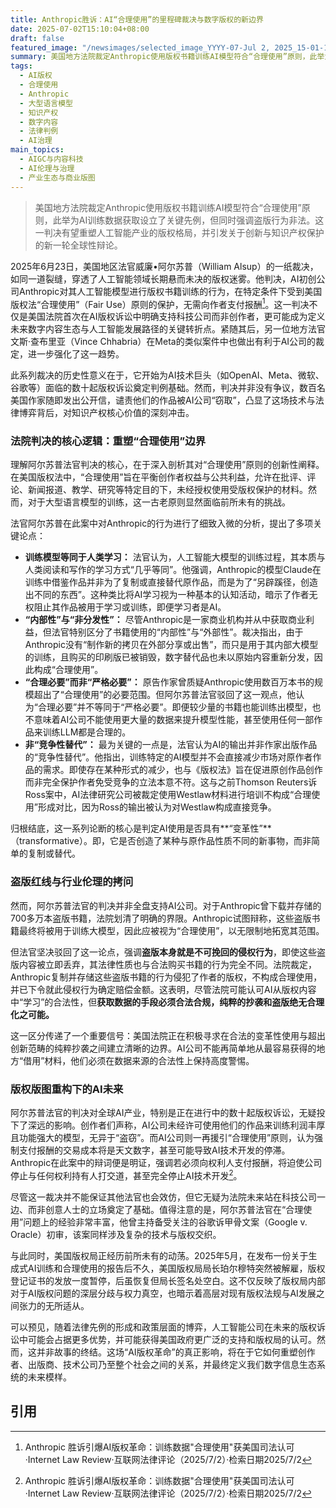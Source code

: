 ```yaml
---
title: Anthropic胜诉：AI“合理使用”的里程碑裁决与数字版权的新边界
date: 2025-07-02T15:10:04+08:00
draft: false
featured_image: "/newsimages/selected_image_YYYY-07-Jul 2, 2025_15-01-15-398.jpg"
summary: 美国地方法院裁定Anthropic使用版权书籍训练AI模型符合“合理使用”原则，此举为AI训练数据获取设立了关键先例，但同时强调盗版行为非法。这一判决有望重塑人工智能产业的版权格局，并引发关于创新与知识产权保护的新一轮全球性辩论。
tags: 
  - AI版权
  - 合理使用
  - Anthropic
  - 大型语言模型
  - 知识产权
  - 数字内容
  - 法律判例
  - AI治理
main_topics: 
  - AIGC与内容科技
  - AI伦理与治理
  - 产业生态与商业版图
---
```


> 美国地方法院裁定Anthropic使用版权书籍训练AI模型符合“合理使用”原则，此举为AI训练数据获取设立了关键先例，但同时强调盗版行为非法。这一判决有望重塑人工智能产业的版权格局，并引发关于创新与知识产权保护的新一轮全球性辩论。

2025年6月23日，美国地区法官威廉•阿尔苏普（William Alsup）的一纸裁决，如同一道裂缝，穿透了人工智能领域长期悬而未决的版权迷雾。他判决，AI初创公司Anthropic对其人工智能模型进行版权书籍训练的行为，在特定条件下受到美国版权法“合理使用”（Fair Use）原则的保护，无需向作者支付报酬[^1]。这一判决不仅是美国法院首次在AI版权诉讼中明确支持科技公司而非创作者，更可能成为定义未来数字内容生态与人工智能发展路径的关键转折点。紧随其后，另一位地方法官文斯·查布里亚（Vince Chhabria）在Meta的类似案件中也做出有利于AI公司的裁定，进一步强化了这一趋势。

此系列裁决的历史性意义在于，它开始为AI技术巨头（如OpenAI、Meta、微软、谷歌等）面临的数十起版权诉讼奠定判例基础。然而，判决并非没有争议，数百名美国作家随即发出公开信，谴责他们的作品被AI公司“窃取”，凸显了这场技术与法律博弈背后，对知识产权核心价值的深刻冲击。

### 法院判决的核心逻辑：重塑“合理使用”边界

理解阿尔苏普法官判决的核心，在于深入剖析其对“合理使用”原则的创新性阐释。在美国版权法中，“合理使用”旨在平衡创作者权益与公共利益，允许在批评、评论、新闻报道、教学、研究等特定目的下，未经授权使用受版权保护的材料。然而，对于大型语言模型的训练，这一古老原则显然面临前所未有的挑战。

法官阿尔苏普在此案中对Anthropic的行为进行了细致入微的分析，提出了多项关键论点：

*   **训练模型等同于人类学习：** 法官认为，人工智能大模型的训练过程，其本质与人类阅读和写作的学习方式“几乎等同”。他强调，Anthropic的模型Claude在训练中借鉴作品并非为了复制或直接替代原作品，而是为了“另辟蹊径，创造出不同的东西”。这种类比将AI学习视为一种基本的认知活动，暗示了作者无权阻止其作品被用于学习或训练，即便学习者是AI。
*   **“内部性”与“非分发性”：** 尽管Anthropic是一家商业机构并从中获取商业利益，但法官特别区分了书籍使用的“内部性”与“外部性”。裁决指出，由于Anthropic没有“制作新的拷贝在外部分享或出售”，而只是用于其内部大模型的训练，且购买的印刷版已被销毁，数字替代品也未以原始内容重新分发，因此构成“合理使用”。
*   **“合理必要”而非“严格必要”：** 原告作家曾质疑Anthropic使用数百万本书的规模超出了“合理使用”的必要范围。但阿尔苏普法官驳回了这一观点，他认为“合理必要”并不等同于“严格必要”。即便较少量的书籍也能训练出模型，也不意味着AI公司不能使用更大量的数据来提升模型性能，甚至使用任何一部作品来训练LLM都是合理的。
*   **非“竞争性替代”：** 最为关键的一点是，法官认为AI的输出并非作家出版作品的“竞争性替代”。他指出，训练特定的AI模型并不会直接减少市场对原作者作品的需求。即使存在某种形式的减少，也与《版权法》旨在促进原创作品创作而非完全保护作者免受竞争的立法本意不符。这与之前Thomson Reuters诉Ross案中，AI法律研究公司被裁定使用Westlaw材料进行培训不构成“合理使用”形成对比，因为Ross的输出被认为对Westlaw构成直接竞争。

归根结底，这一系列论断的核心是判定AI使用是否具有**“变革性”**（transformative）。即，它是否创造了某种与原作品性质不同的新事物，而非简单的复制或替代。

### 盗版红线与行业伦理的拷问

然而，阿尔苏普法官的判决并非全盘支持AI公司。对于Anthropic曾下载并存储的700多万本盗版书籍，法院划清了明确的界限。Anthropic试图辩称，这些盗版书籍最终将被用于训练大模型，因此应被视为“合理使用”，以无限制地拓宽其范围。

但法官坚决驳回了这一论点，强调**盗版本身就是不可挽回的侵权行为**，即使这些盗版内容被立即丢弃，其法律性质也与合法购买书籍的行为完全不同。法院裁定，Anthropic复制并存储这些盗版书籍的行为侵犯了作者的版权，不构成合理使用，并已下令就此侵权行为确定赔偿金额。这表明，尽管法院可能认可AI从版权内容中“学习”的合法性，但**获取数据的手段必须合法合规，纯粹的抄袭和盗版绝无合理化之可能。**

这一区分传递了一个重要信号：美国法院正在积极寻求在合法的变革性使用与超出创新范畴的纯粹抄袭之间建立清晰的边界。AI公司不能再简单地从最容易获得的地方“借用”材料，他们必须在数据来源的合法性上保持高度警惕。

### 版权版图重构下的AI未来

阿尔苏普法官的判决对全球AI产业，特别是正在进行中的数十起版权诉讼，无疑投下了深远的影响。创作者们声称，AI公司未经许可使用他们的作品来训练利润丰厚且功能强大的模型，无异于“盗窃”。而AI公司则一再援引“合理使用”原则，认为强制支付报酬的交易成本将是天文数字，甚至可能导致AI技术开发的停滞。Anthropic在此案中的辩词便是明证，强调若必须向权利人支付报酬，将迫使公司停止与任何权利持有人打交道，甚至完全停止AI技术开发[^1]。

尽管这一裁决并不能保证其他法官也会效仿，但它无疑为法院未来站在科技公司一边、而非创意人士的立场奠定了基础。值得注意的是，阿尔苏普法官在“合理使用”问题上的经验非常丰富，他曾主持备受关注的谷歌诉甲骨文案（Google v. Oracle）初审，该案同样涉及复杂的技术与版权交织。

与此同时，美国版权局正经历前所未有的动荡。2025年5月，在发布一份关于生成式AI训练和合理使用的报告后不久，美国版权局局长珀尔穆特突然被解雇，版权登记证书的发放一度暂停，后虽恢复但局长签名处空白。这不仅反映了版权局内部对于AI版权问题的深层分歧与权力真空，也暗示着高层对现有版权法规与AI发展之间张力的无所适从。

可以预见，随着法律先例的形成和政策层面的博弈，人工智能公司在未来的版权诉讼中可能会占据更多优势，并可能获得美国政府更广泛的支持和版权局的认可。然而，这并非故事的终结。这场“AI版权革命”的真正影响，将在于它如何重塑创作者、出版商、技术公司乃至整个社会之间的关系，并最终定义我们数字信息生态系统的未来模样。

## 引用

[^1]: Anthropic 胜诉引爆AI版权革命：训练数据"合理使用"获美国司法认可·Internet Law Review·互联网法律评论（2025/7/2）·检索日期2025/7/2
